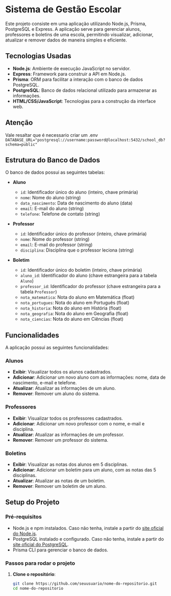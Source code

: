 # Sistema de Gestão Escolar

Este projeto consiste em uma aplicação utilizando Node.js, Prisma, PostgreSQL e Express. A aplicação serve para gerenciar alunos, professores e boletins de uma escola, permitindo visualizar, adicionar, atualizar e remover dados de maneira simples e eficiente.

## Tecnologias Usadas

- **Node.js**: Ambiente de execução JavaScript no servidor.
- **Express**: Framework para construir a API em Node.js.
- **Prisma**: ORM para facilitar a interação com o banco de dados PostgreSQL.
- **PostgreSQL**: Banco de dados relacional utilizado para armazenar as informações.
- **HTML/CSS/JavaScript**: Tecnologias para a construção da interface web.

## Atenção
Vale resaltar que é necessario criar um .env
``
DATABASE_URL="postgresql://username:password@localhost:5432/school_db?schema=public"
``


## Estrutura do Banco de Dados

O banco de dados possui as seguintes tabelas:

- **Aluno**
  - `id`: Identificador único do aluno (inteiro, chave primária)
  - `nome`: Nome do aluno (string)
  - `data_nascimento`: Data de nascimento do aluno (data)
  - `email`: E-mail do aluno (string)
  - `telefone`: Telefone de contato (string)

- **Professor**
  - `id`: Identificador único do professor (inteiro, chave primária)
  - `nome`: Nome do professor (string)
  - `email`: E-mail do professor (string)
  - `disciplina`: Disciplina que o professor leciona (string)

- **Boletim**
  - `id`: Identificador único do boletim (inteiro, chave primária)
  - `aluno_id`: Identificador do aluno (chave estrangeira para a tabela `Aluno`)
  - `professor_id`: Identificador do professor (chave estrangeira para a tabela `Professor`)
  - `nota_matematica`: Nota do aluno em Matemática (float)
  - `nota_portugues`: Nota do aluno em Português (float)
  - `nota_historia`: Nota do aluno em História (float)
  - `nota_geografia`: Nota do aluno em Geografia (float)
  - `nota_ciencias`: Nota do aluno em Ciências (float)

## Funcionalidades

A aplicação possui as seguintes funcionalidades:

### Alunos

- **Exibir**: Visualizar todos os alunos cadastrados.
- **Adicionar**: Adicionar um novo aluno com as informações: nome, data de nascimento, e-mail e telefone.
- **Atualizar**: Atualizar as informações de um aluno.
- **Remover**: Remover um aluno do sistema.

### Professores

- **Exibir**: Visualizar todos os professores cadastrados.
- **Adicionar**: Adicionar um novo professor com o nome, e-mail e disciplina.
- **Atualizar**: Atualizar as informações de um professor.
- **Remover**: Remover um professor do sistema.

### Boletins

- **Exibir**: Visualizar as notas dos alunos em 5 disciplinas.
- **Adicionar**: Adicionar um boletim para um aluno, com as notas das 5 disciplinas.
- **Atualizar**: Atualizar as notas de um boletim.
- **Remover**: Remover um boletim de um aluno.

## Setup do Projeto

### Pré-requisitos

- Node.js e npm instalados. Caso não tenha, instale a partir do [site oficial do Node.js](https://nodejs.org/).
- PostgreSQL instalado e configurado. Caso não tenha, instale a partir do [site oficial do PostgreSQL](https://www.postgresql.org/).
- Prisma CLI para gerenciar o banco de dados.

### Passos para rodar o projeto

1. **Clone o repositório**:

   ```bash
   git clone https://github.com/seuusuario/nome-do-repositorio.git
   cd nome-do-repositorio
